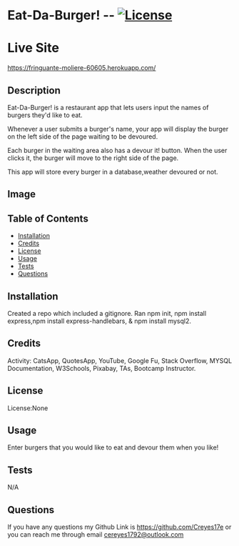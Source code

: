 # Eat-Da-Burger! -- [![License](https://img.shields.io/badge/license-None-green.svg)](https://shields.io/)

# Live Site

https://fringuante-moliere-60605.herokuapp.com/

## Description

Eat-Da-Burger! is a restaurant app that lets users input the names of burgers they'd like to eat.

Whenever a user submits a burger's name, your app will display the burger on the left side of the page waiting to be devoured.

Each burger in the waiting area also has a devour it! button. When the user clicks it, the burger will move to the right side of the page.

This app will store every burger in a database,weather devoured or not.

## Image

## Table of Contents

- [Installation](#Installation)
- [Credits](#Credits)
- [License](#License)
- [Usage](#Usage)
- [Tests](#Tests)
- [Questions](#Questions)

## Installation

Created a repo which included a gitignore. Ran npm init, npm install express,npm install express-handlebars, & npm install mysql2.

## Credits

Activity: CatsApp, QuotesApp, YouTube, Google Fu, Stack Overflow, MYSQL Documentation, W3Schools, Pixabay, TAs, Bootcamp Instructor.

## License

License:None

## Usage

Enter burgers that you would like to eat and devour them when you like!

## Tests

N/A

## Questions

If you have any questions my Github Link is https://github.com/Creyes17e or you can reach me through email cereyes1792@outlook.com
